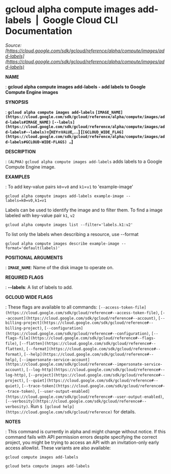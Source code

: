 # gcloud alpha compute images add-labels  |  Google Cloud CLI Documentation

*Source: [https://cloud.google.com/sdk/gcloud/reference/alpha/compute/images/add-labels](https://cloud.google.com/sdk/gcloud/reference/alpha/compute/images/add-labels)*

**NAME**

: **gcloud alpha compute images add-labels - add labels to Google Compute Engine images**

**SYNOPSIS**

: **`gcloud alpha compute images add-labels` `[IMAGE_NAME](https://cloud.google.com/sdk/gcloud/reference/alpha/compute/images/add-labels#IMAGE_NAME)` `[--labels](https://cloud.google.com/sdk/gcloud/reference/alpha/compute/images/add-labels#--labels)`=[`KEY`=`VALUE`,…] [`[GCLOUD_WIDE_FLAG](https://cloud.google.com/sdk/gcloud/reference/alpha/compute/images/add-labels#GCLOUD-WIDE-FLAGS) …`]**

**DESCRIPTION**

: `(ALPHA)` `gcloud alpha compute images add-labels` adds
labels to a Google Compute Engine image.

**EXAMPLES**

: To add key-value pairs
``k0``=``v0``
and
``k1``=``v1``
to 'example-image'

```
gcloud alpha compute images add-labels example-image --labels=k0=v0,k1=v1
```

Labels can be used to identify the image and to filter them. To find a image
labeled with key-value pair ``k1``,
``v2``

```
gcloud alpha compute images list --filter='labels.k1:v2'
```

To list only the labels when describing a resource, use --format

```
gcloud alpha compute images describe example-image --format='default(labels)'
```

**POSITIONAL ARGUMENTS**

: **`IMAGE_NAME`**:
Name of the disk image to operate on.

**REQUIRED FLAGS**

: **--labels**:
A list of labels to add.

**GCLOUD WIDE FLAGS**

: These flags are available to all commands: `[--access-token-file](https://cloud.google.com/sdk/gcloud/reference#--access-token-file)`,
`[--account](https://cloud.google.com/sdk/gcloud/reference#--account)`, `[--billing-project](https://cloud.google.com/sdk/gcloud/reference#--billing-project)`,
`[--configuration](https://cloud.google.com/sdk/gcloud/reference#--configuration)`,
`[--flags-file](https://cloud.google.com/sdk/gcloud/reference#--flags-file)`,
`[--flatten](https://cloud.google.com/sdk/gcloud/reference#--flatten)`, `[--format](https://cloud.google.com/sdk/gcloud/reference#--format)`, `[--help](https://cloud.google.com/sdk/gcloud/reference#--help)`, `[--impersonate-service-account](https://cloud.google.com/sdk/gcloud/reference#--impersonate-service-account)`,
`[--log-http](https://cloud.google.com/sdk/gcloud/reference#--log-http)`,
`[--project](https://cloud.google.com/sdk/gcloud/reference#--project)`, `[--quiet](https://cloud.google.com/sdk/gcloud/reference#--quiet)`, `[--trace-token](https://cloud.google.com/sdk/gcloud/reference#--trace-token)`, `[--user-output-enabled](https://cloud.google.com/sdk/gcloud/reference#--user-output-enabled)`,
`[--verbosity](https://cloud.google.com/sdk/gcloud/reference#--verbosity)`.
Run `$ [gcloud help](https://cloud.google.com/sdk/gcloud/reference)` for details.

**NOTES**

: This command is currently in alpha and might change without notice. If this
command fails with API permission errors despite specifying the correct project,
you might be trying to access an API with an invitation-only early access
allowlist. These variants are also available:

```
gcloud compute images add-labels
```

```
gcloud beta compute images add-labels
```
